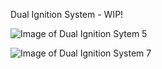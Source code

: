 Dual Ignition System - WIP!

![Image of Dual Ignition Sytem 5](https://github.com/Leviathan220/Jalopy-3D-Printer/blob/c41ddf169ddfbe23fb024098892fc848111c2f3c/Custom%20High%20Performance%20Parts/Dual%20Ignition%20System/Images/Dual_Ignition_System5.jpg)

![Image of Dual Ignition System 7](https://github.com/Leviathan220/Jalopy-3D-Printer/blob/164fe4a8d5d5e50d94023e96570d13a09b5be1c9/Custom%20High%20Performance%20Parts/Dual%20Ignition%20System/Images/Dual_Ignition_System7.jpg)